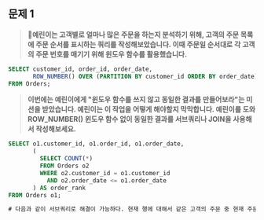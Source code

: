 ## 문제 1

> **🧚예린이는 고객별로 얼마나 많은 주문을 하는지 분석하기 위해, 고객의 주문 목록에 주문 순서를 표시하는 쿼리를 작성해보았습니다. 이때 주문일 순서대로 각 고객의 주문 번호를 매기기 위해 윈도우 함수를 활용했습니다.**

~~~sql
SELECT customer_id, order_id, order_date,
       ROW_NUMBER() OVER (PARTITION BY customer_id ORDER BY order_date) AS order_rank
FROM Orders;
~~~

> **이번에는 예린이에게 "윈도우 함수를 쓰지 않고 동일한 결과를 만들어보라"는 미션을 받았습니다. 예린이는 이 작업을 어떻게 해야할지 막막합니다. 예린이를 도와 ROW_NUMBER() 윈도우 함수 없이 동일한 결과를 서브쿼리나 JOIN을 사용해서 작성해보세요.**



~~~sql
SELECT o1.customer_id, o1.order_id, o1.order_date,
       (
         SELECT COUNT(*)
         FROM Orders o2
         WHERE o2.customer_id = o1.customer_id
           AND o2.order_date <= o1.order_date
       ) AS order_rank
FROM Orders o1;

# 다음과 같이 서브쿼리로 해결이 가능하다. 현재 행에 대해서 같은 고객의 주문 중 현재 주문일보다 같거나 이전인 주문 ㅜ를 세어 순위처럼 사용한다. order_date가 같은 경우에는 순위가 같아질 수 있어, ROW_NUMBER() 와는 정확히 같지는 않다. 
~~~

